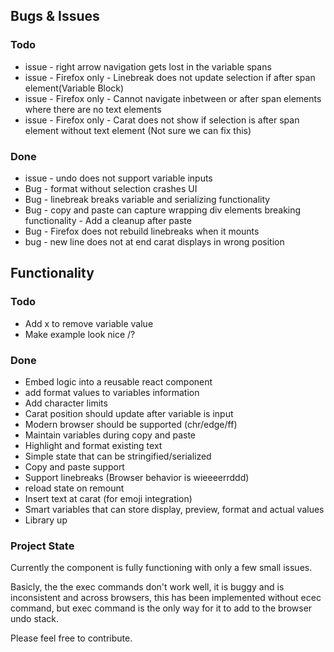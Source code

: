 ## Bugs & Issues

### Todo
- issue - right arrow navigation gets lost in the variable spans
- issue - Firefox only - Linebreak does not update selection if after span element(Variable Block)
- issue - Firefox only - Cannot navigate inbetween or after span elements where there are no text elements
- issue - Firefox only - Carat does not show if selection is after span element without text element (Not sure we can fix this)

### Done
- issue - undo does not support variable inputs
- Bug - format without selection crashes UI
- Bug - linebreak breaks variable and serializing functionality
- Bug - copy and paste can capture wrapping div elements breaking functionality - Add a cleanup after paste
- Bug - Firefox does not rebuild linebreaks when it mounts
- bug - new line does not at end carat displays in wrong position

## Functionality

### Todo
- Add x to remove variable value
- Make example look nice /?

### Done
- Embed logic into a reusable react component
- add format values to variables information
- Add character limits
- Carat position should update after variable is input
- Modern browser should be supported (chr/edge/ff)
- Maintain variables during copy and paste
- Highlight and format existing text
- Simple state that can be stringified/serialized
- Copy and paste support
- Support linebreaks (Browser behavior is wieeeerrddd)
- reload state on remount
- Insert text at carat (for emoji integration)
- Smart variables that can store display, preview, format and actual values
- Library up


### Project State

Currently the component is fully functioning with only a few small issues.

Basicly, the the exec commands don't work well, it is buggy and is inconsistent and across browsers, this has been implemented without ecec command, but exec command is the only way for it to add to the browser undo stack.

Please feel free to contribute.